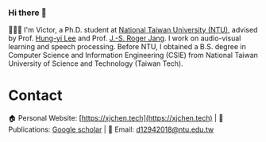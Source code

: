 ### Hi there 👋 
👨🏼‍💻 I'm Victor, a Ph.D. student at [National Taiwan University (NTU)](https://www.ntu.edu.tw/english/), advised by Prof. [Hung-yi Lee](https://speech.ee.ntu.edu.tw/~hylee/index.html) and Prof. [J.-S. Roger Jang](https://scholar.google.com/citations?user=xPAxmk0AAAAJ&hl=en). I work on audio-visual learning and speech processing. Before NTU, I obtained a B.S. degree in Computer Science and Information Engineering (CSIE) from National Taiwan University of Science and Technology (Taiwan Tech).

# Contact
🏠 Personal Website: [https://xjchen.tech](https://xjchen.tech) | 📖 Publications: [Google scholar](https://scholar.google.com/citations?user=ZDVOXd4AAAAJ&hl=en) | 📩 Email: [d12942018@ntu.edu.tw](d12942018@ntu.edu.tw)
